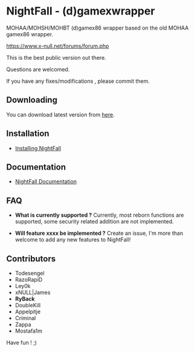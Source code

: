 

# NightFall - (d)gamexwrapper
MOHAA/MOHSH/MOHBT (d)gamex86 wrapper based on the old MOHAA gamex86 wrapper.

https://www.x-null.net/forums/forum.php

This is the best public version out there.

Questions are welcomed.

If you have any fixes/modifications , please commit them.

## Downloading
You can download latest version from [here](https://github.com/mohabhassan/NightFall/releases).

## Installation
 - [Installing NightFall](docs/installing.md)

## Documentation

 - [NightFall Documentation](docs/readme.md)

## FAQ

 - **What is currently supported ?**
 Currently, most reborn functions are supported, some security related addition are not implemented.
 
 - **Will feature xxxx be implemented ?**
 Create an issue, I'm more than welcome to add any new features to NightFall!
 
## Contributors
 - Todesengel
 - RazoRapiD
 - Ley0k
 - xNULL|James
 - **RyBack**
 - DoubleKill
 - Appelpitje
 - Criminal
 - Zappa
 - Mostafa1m

Have fun ! ;)

